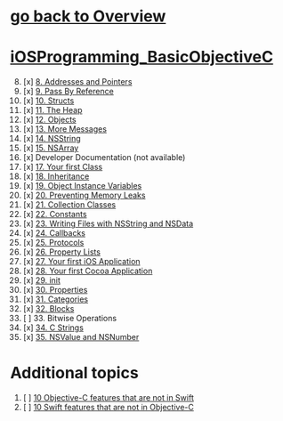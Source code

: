 # [go back to Overview](https://github.com/c4arl0s)

# [iOSProgramming_BasicObjectiveC](https://github.com/c4arl0s/iOSProgramming_BasicObjectiveC#go-back-to-overview)

8. [x] [8. Addresses and Pointers](https://github.com/c4arl0s/iOSProgrammingBasicObjectiveCContentIndex#8-addresses-and-pointers)
9. [x] [9. Pass By Reference](https://github.com/c4arl0s/iOSProgrammingBasicObjectiveCContentIndex#9-pass-by-reference)
10. [x] [10. Structs](https://github.com/c4arl0s/iOSProgrammingBasicObjectiveCContentIndex#10-structs)
11. [x] [11. The Heap](https://github.com/c4arl0s/iOSProgrammingBasicObjectiveCContentIndex#11-the-heap)
12. [x] [12. Objects](https://github.com/c4arl0s/iOSProgrammingBasicObjectiveCContentIndex#12-objects)
13. [x] [13. More Messages](https://github.com/c4arl0s/iOSProgrammingBasicObjectiveCContentIndex#13-more-messages)
14. [x] [14. NSString](https://github.com/c4arl0s/iOSProgrammingBasicObjectiveCContentIndex#14-nsstring)
15. [x] [15. NSArray](https://github.com/c4arl0s/iOSProgrammingBasicObjectiveCContentIndex#15-nsarray)
16. [x] Developer Documentation (not available)
17. [x] [17. Your first Class](https://github.com/c4arl0s/iOSProgrammingBasicObjectiveCContentIndex#17-your-first-class)
18. [x] [18. Inheritance](https://github.com/c4arl0s/iOSProgrammingBasicObjectiveCContentIndex#18-inheretance)
19. [x] [19. Object Instance Variables](https://github.com/c4arl0s/iOSProgrammingBasicObjectiveCContentIndex#19-object-instance-variables)
20. [x] [20. Preventing Memory Leaks](https://github.com/c4arl0s/iOSProgrammingBasicObjectiveCContentIndex#20-preventing-memory-leaks)
21. [x] [21. Collection Classes](https://github.com/c4arl0s/iOSProgrammingBasicObjectiveCContentIndex#21-collection-classes)
22. [x] [22. Constants](https://github.com/c4arl0s/iOSProgrammingBasicObjectiveCContentIndex#22-constants)
23. [x] [23. Writing Files with NSString and NSData](https://github.com/c4arl0s/iOSProgrammingBasicObjectiveCContentIndex#23-writing-files-with-nsstring-and-nsdata)
24. [x] [24. Callbacks](https://github.com/c4arl0s/iOSProgrammingBasicObjectiveCContentIndex#24-callbacks)
25. [x] [25. Protocols](https://github.com/c4arl0s/iOSProgrammingBasicObjectiveCContentIndex#25-protocols)
26. [x] [26. Property Lists](https://github.com/c4arl0s/iOSProgrammingBasicObjectiveCContentIndex#26-property-list)
27. [x] [27. Your first iOS Application](https://github.com/c4arl0s/iOSProgrammingBasicObjectiveCContentIndex#27-your-first-ios-application)
28. [x] [28. Your first Cocoa Application](https://github.com/c4arl0s/iOSProgrammingBasicObjectiveCContentIndex#28-your-first-cocoa-application)
29. [x] [29. init](https://github.com/c4arl0s/iOSProgrammingBasicObjectiveCContentIndex#29-init)
30. [x] [30. Properties](https://github.com/c4arl0s/iOSProgrammingBasicObjectiveCContentIndex#30-properties)
31. [x] [31. Categories](https://github.com/c4arl0s/iOSProgrammingBasicObjectiveCContentIndex#31-categories---objective-c)
32. [x] [32. Blocks](https://github.com/c4arl0s/iOSProgrammingBasicObjectiveCContentIndex#32-blocks)
33. [ ] 33. Bitwise Operations
34. [x] [34. C Strings](https://github.com/c4arl0s/iOSProgrammingBasicObjectiveCContentIndex#34-c-strings)
35. [x] [35. NSValue and NSNumber](https://github.com/c4arl0s/35-NSValue-and-NSNumber#34-nsvalue-and-nsnumber)

# Additional topics

1. [ ] [10 Objective-C features that are not in Swift](https://github.com/c4arl0s/Ten-Objective-C-Features-that-are-not-in-Swift#ten-objective-c-features-that-are-not-in-swift)
2. [ ] [10 Swift features that are not in Objective-C](https://github.com/c4arl0s/Ten-Swfit-Features-that-are-not-in-Objective-C#ten-swfit-features-that-are-not-in-objective-c)
